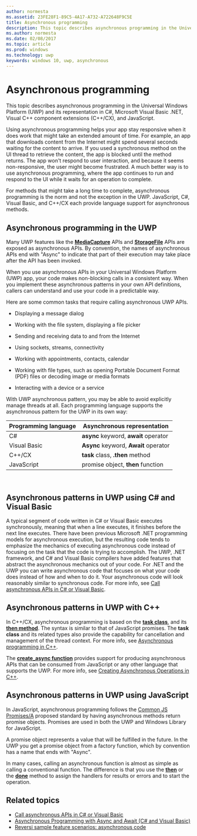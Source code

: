 ```yaml
---
author: normesta
ms.assetid: 23FE28F1-89C5-4A17-A732-A722648F9C5E
title: Asynchronous programming
description: This topic describes asynchronous programming in the Universal Windows Platform (UWP) and its representation in C#, Microsoft Visual Basic .NET, Visual C\+\+ component extensions (C\+\+/CX), and JavaScript.
ms.author: normesta
ms.date: 02/08/2017
ms.topic: article
ms.prod: windows
ms.technology: uwp
keywords: windows 10, uwp, asynchronous
---
```

# Asynchronous programming



This topic describes asynchronous programming in the Universal Windows Platform (UWP) and its representation in C#, Microsoft Visual Basic .NET, Visual C++ component extensions (C++/CX), and JavaScript.

Using asynchronous programming helps your app stay responsive when it does work that might take an extended amount of time. For example, an app that downloads content from the Internet might spend several seconds waiting for the content to arrive. If you used a synchronous method on the UI thread to retrieve the content, the app is blocked until the method returns. The app won't respond to user interaction, and because it seems non-responsive, the user might become frustrated. A much better way is to use asynchronous programming, where the app continues to run and respond to the UI while it waits for an operation to complete.

For methods that might take a long time to complete, asynchronous programming is the norm and not the exception in the UWP. JavaScript, C#, Visual Basic, and C++/CX each provide language support for asynchronous methods.

## Asynchronous programming in the UWP

Many UWP features like the [**MediaCapture**](https://msdn.microsoft.com/library/windows/apps/BR241124) APIs and [**StorageFile**](https://msdn.microsoft.com/library/windows/apps/BR227171) APIs are exposed as asynchronous APIs. By convention, the names of asynchronous APIs end with "Async" to indicate that part of their execution may take place after the API has been invoked.

When you use asynchronous APIs in your Universal Windows Platform (UWP) app, your code makes non-blocking calls in a consistent way. When you implement these asynchronous patterns in your own API definitions, callers can understand and use your code in a predictable way.

Here are some common tasks that require calling asynchronous UWP APIs.

-   Displaying a message dialog

-   Working with the file system, displaying a file picker

-   Sending and receiving data to and from the Internet

-   Using sockets, streams, connectivity

-   Working with appointments, contacts, calendar

-   Working with file types, such as opening Portable Document Format (PDF) files or decoding image or media formats

-   Interacting with a device or a service

With UWP asynchronous pattern, you may be able to avoid explicitly manage threads at all. Each programming language supports the asynchronous pattern for the UWP in its own way:

| Programming language | Asynchronous representation           |
|----------------------|---------------------------------------|
| C#                  | **async** keyword, **await** operator |
| Visual Basic         | **Async** keyword, **Await** operator |
| C++/CX               | **task** class, **.then** method      |
| JavaScript           | promise object, **then** function     |

 

## Asynchronous patterns in UWP using C# and Visual Basic


A typical segment of code written in C# or Visual Basic executes synchronously, meaning that when a line executes, it finishes before the next line executes. There have been previous Microsoft .NET programming models for asynchronous execution, but the resulting code tends to emphasize the mechanics of executing asynchronous code instead of focusing on the task that the code is trying to accomplish. The UWP, .NET framework, and C# and Visual Basic compilers have added features that abstract the asynchronous mechanics out of your code. For .NET and the UWP you can write asynchronous code that focuses on what your code does instead of how and when to do it. Your asynchronous code will look reasonably similar to synchronous code. For more info, see [Call asynchronous APIs in C# or Visual Basic](call-asynchronous-apis-in-csharp-or-visual-basic.md).

## Asynchronous patterns in UWP with C++


In C++/CX, asynchronous programming is based on the [**task class**](https://msdn.microsoft.com/library/windows/apps/xaml/hh750113.aspx), and its [**then method**](https://msdn.microsoft.com/library/windows/apps/xaml/hh750044.aspx). The syntax is similar to that of JavaScript promises. The **task class** and its related types also provide the capability for cancellation and management of the thread context. For more info, see [Asynchronous programming in C++](asynchronous-programming-in-cpp-universal-windows-platform-apps.md).

The [**create\_async function**](https://msdn.microsoft.com/library/windows/apps/xaml/hh750102.aspx) provides support for producing asynchronous APIs that can be consumed from JavaScript or any other language that supports the UWP. For more info, see [Creating Asynchronous Operations in C++](https://msdn.microsoft.com/library/windows/apps/xaml/hh750082.aspx).

## Asynchronous patterns in UWP using JavaScript

In JavaScript, asynchronous programming follows the [Common JS Promises/A](http://wiki.commonjs.org/wiki/Promises/A) proposed standard by having asynchronous methods return promise objects. Promises are used in both the UWP and Windows Library for JavaScript.

A promise object represents a value that will be fulfilled in the future. In the UWP you get a promise object from a factory function, which by convention has a name that ends with "Async".

In many cases, calling an asynchronous function is almost as simple as calling a conventional function. The difference is that you use the [**then**](https://msdn.microsoft.com/library/windows/apps/BR229728) or the [**done**](https://msdn.microsoft.com/library/windows/apps/Hh701079) method to assign the handlers for results or errors and to start the operation.

## Related topics

* [Call asynchronous APIs in C# or Visual Basic](call-asynchronous-apis-in-csharp-or-visual-basic.md)
* [Asynchronous Programming with Async and Await (C# and Visual Basic)](http://msdn.microsoft.com/library/hh191443(vs.110).aspx)
* [Reversi sample feature scenarios: asynchronous code](https://msdn.microsoft.com/library/windows/apps/xaml/jj712233.aspx#async)
